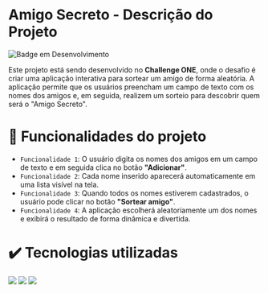 # Amigo Secreto - Descrição do Projeto

![Badge em Desenvolvimento](http://img.shields.io/static/v1?label=STATUS&message=EM%20DESENVOLVIMENTO&color=GREEN&style=for-the-badge)

Este projeto está sendo desenvolvido no **Challenge ONE**, onde o desafio é criar uma aplicação interativa para sortear um amigo de forma aleatória.
A aplicação permite que os usuários preencham um campo de texto com os nomes dos amigos e, em seguida, realizem um sorteio para descobrir quem será o "Amigo Secreto".

# :hammer: Funcionalidades do projeto

- `Funcionalidade 1`: O usuário digita os nomes dos amigos em um campo de texto e em seguida clica no botão **"Adicionar"**.
- `Funcionalidade 2`: Cada nome inserido aparecerá automaticamente em uma lista visível na tela.
- `Funcionalidade 3`: Quando todos os nomes estiverem cadastrados, o usuário pode clicar no botão **"Sortear amigo"**.
- `Funcionalidade 4`: A aplicação escolherá aleatoriamente um dos nomes e exibirá o resultado de forma dinâmica e divertida.

<!-- vídeo do projeto funcionando -->

# :heavy_check_mark: Tecnologias utilizadas

<img src="https://icongr.am/devicon/css3-original-wordmark.svg?size=59&color=currentColor" /> <img src="https://icongr.am/devicon/html5-original-wordmark.svg?size=59&color=currentColor"/> <img src="https://icongr.am/devicon/javascript-original.svg?size=59&color=currentColor"/>
